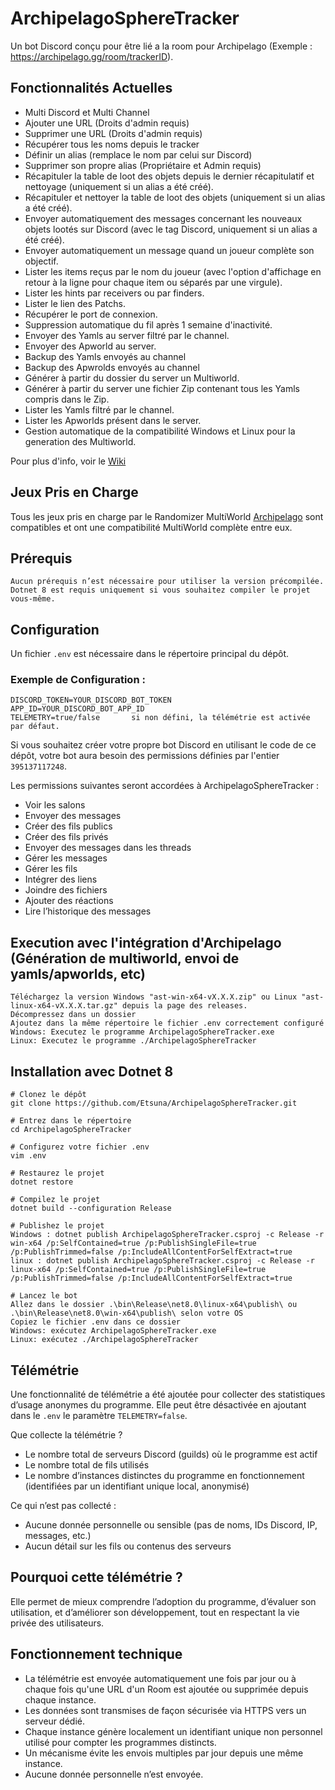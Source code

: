 # ArchipelagoSphereTracker 
Un bot Discord conçu pour être lié a la room pour Archipelago (Exemple : https://archipelago.gg/room/trackerID).

## Fonctionnalités Actuelles
* Multi Discord et Multi Channel
* Ajouter une URL (Droits d'admin requis)
* Supprimer une URL (Droits d'admin requis)
* Récupérer tous les noms depuis le tracker
* Définir un alias (remplace le nom par celui sur Discord)
* Supprimer son propre alias (Propriétaire et Admin requis)
* Récapituler la table de loot des objets depuis le dernier récapitulatif et nettoyage (uniquement si un alias a été créé).
* Récapituler et nettoyer la table de loot des objets (uniquement si un alias a été créé).
* Envoyer automatiquement des messages concernant les nouveaux objets lootés sur Discord (avec le tag Discord, uniquement si un alias a été créé).
* Envoyer automatiquement un message quand un joueur complète son objectif.
* Lister les items reçus par le nom du joueur (avec l'option d'affichage en retour à la ligne pour chaque item ou séparés par une virgule).
* Lister les hints par receivers ou par finders.
* Lister le lien des Patchs.
* Récupérer le port de connexion.
* Suppression automatique du fil après 1 semaine d'inactivité.
* Envoyer des Yamls au server filtré par le channel.
* Envoyer des Apworld au server.
* Backup des Yamls envoyés au channel
* Backup des Apwrolds envoyés au channel
* Générer à partir du dossier du server un Multiworld.
* Générer à partir du server une fichier Zip contenant tous les Yamls compris dans le Zip.
* Lister les Yamls filtré par le channel.
* Lister les Apworlds présent dans le server.
* Gestion automatique de la compatibilité Windows et Linux pour la generation des Multiworld.

Pour plus d'info, voir le [Wiki](https://github.com/Etsuna/ArchipelagoSphereTracker/wiki)

## Jeux Pris en Charge
Tous les jeux pris en charge par le Randomizer MultiWorld [Archipelago](https://github.com/ArchipelagoMW/Archipelago) sont compatibles et ont une compatibilité MultiWorld complète entre eux.

## Prérequis
```
Aucun prérequis n’est nécessaire pour utiliser la version précompilée.
Dotnet 8 est requis uniquement si vous souhaitez compiler le projet vous-même.
```

## Configuration
Un fichier `.env` est nécessaire dans le répertoire principal du dépôt.

### Exemple de Configuration :
```
DISCORD_TOKEN=YOUR_DISCORD_BOT_TOKEN
APP_ID=YOUR_DISCORD_BOT_APP_ID
TELEMETRY=true/false       si non défini, la télémétrie est activée par défaut.
```

Si vous souhaitez créer votre propre bot Discord en utilisant le code de ce dépôt, votre bot aura besoin des permissions définies par l'entier `395137117248`.

Les permissions suivantes seront accordées à ArchipelagoSphereTracker :
* Voir les salons  
* Envoyer des messages
* Créer des fils publics
* Créer des fils privés  
* Envoyer des messages dans les threads  
* Gérer les messages
* Gérer les fils  
* Intégrer des liens  
* Joindre des fichiers  
* Ajouter des réactions  
* Lire l’historique des messages  

## Execution avec l'intégration d'Archipelago (Génération de multiworld, envoi de yamls/apworlds, etc)
```
Téléchargez la version Windows "ast-win-x64-vX.X.X.zip" ou Linux "ast-linux-x64-vX.X.X.tar.gz" depuis la page des releases.
Décompressez dans un dossier
Ajoutez dans la même répertoire le fichier .env correctement configuré
Windows: Executez le programme ArchipelagoSphereTracker.exe
Linux: Executez le programme ./ArchipelagoSphereTracker
```

## Installation avec Dotnet 8
```
# Clonez le dépôt
git clone https://github.com/Etsuna/ArchipelagoSphereTracker.git

# Entrez dans le répertoire
cd ArchipelagoSphereTracker

# Configurez votre fichier .env
vim .env

# Restaurez le projet
dotnet restore

# Compilez le projet
dotnet build --configuration Release

# Publishez le projet
Windows : dotnet publish ArchipelagoSphereTracker.csproj -c Release -r win-x64 /p:SelfContained=true /p:PublishSingleFile=true /p:PublishTrimmed=false /p:IncludeAllContentForSelfExtract=true
linux : dotnet publish ArchipelagoSphereTracker.csproj -c Release -r linux-x64 /p:SelfContained=true /p:PublishSingleFile=true /p:PublishTrimmed=false /p:IncludeAllContentForSelfExtract=true

# Lancez le bot
Allez dans le dossier .\bin\Release\net8.0\linux-x64\publish\ ou .\bin\Release\net8.0\win-x64\publish\ selon votre OS
Copiez le fichier .env dans ce dossier
Windows: exécutez ArchipelagoSphereTracker.exe
Linux: exécutez ./ArchipelagoSphereTracker
```

## Télémétrie
Une fonctionnalité de télémétrie a été ajoutée pour collecter des statistiques d’usage anonymes du programme.
Elle peut être désactivée en ajoutant dans le `.env` le paramètre `TELEMETRY=false`.

Que collecte la télémétrie ?
* Le nombre total de serveurs Discord (guilds) où le programme est actif
* Le nombre total de fils utilisés
* Le nombre d’instances distinctes du programme en fonctionnement (identifiées par un identifiant unique local, anonymisé)

Ce qui n’est pas collecté :
* Aucune donnée personnelle ou sensible (pas de noms, IDs Discord, IP, messages, etc.)
* Aucun détail sur les fils ou contenus des serveurs

## Pourquoi cette télémétrie ?

Elle permet de mieux comprendre l’adoption du programme, d’évaluer son utilisation, et d’améliorer son développement, tout en respectant la vie privée des utilisateurs.

## Fonctionnement technique

* La télémétrie est envoyée automatiquement une fois par jour ou à chaque fois qu'une URL d'un Room est ajoutée ou supprimée depuis chaque instance.
* Les données sont transmises de façon sécurisée via HTTPS vers un serveur dédié.
* Chaque instance génère localement un identifiant unique non personnel utilisé pour compter les programmes distincts.
* Un mécanisme évite les envois multiples par jour depuis une même instance.
* Aucune donnée personnelle n’est envoyée.
